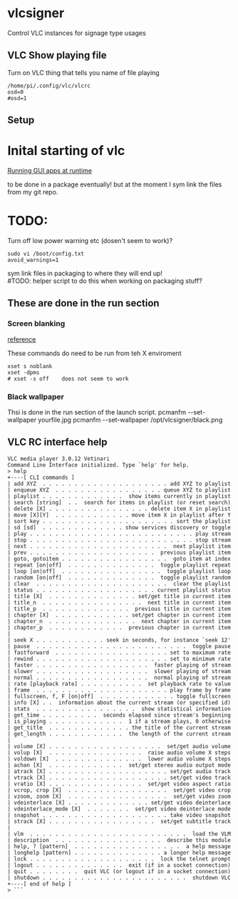 # vlcsigner
Control VLC instances for signage type usages

## VLC Show playing file
Turn on VLC thing that tells you name of file playing
```
/home/pi/.config/vlc/vlcrc
osd=0
#osd=1
```
## Setup 


# Inital starting of vlc
[Running GUI apps at runtime](https://forums.raspberrypi.com/viewtopic.php?t=193860)

to be done in a package eventually! but at the moment I sym link the files from my git repo.

# TODO:
Turn off low power warning etc (dosen't seem to work)?
```
sudo vi /boot/config.txt
avoid_warnings=1
```

sym link files in packaging to where they will end up!<br>
#TODO: helper script to do this when working on packaging stuff?


## These are done in the run section

### Screen blanking
[reference](https://pimylifeup.com/raspberry-pi-disable-screen-blanking/)

These commands do need to be run from teh X enviroment
```
xset s noblank
xset -dpms
# xset -s off    does not seem to work
```

### Black wallpaper
Thsi is done in the run section of the launch script.
pcmanfm --set-wallpaper yourfile.jpg
pcmanfm --set-wallpaper /opt/vlcsigner/black.png 



## VLC RC interface help

```
VLC media player 3.0.12 Vetinari
Command Line Interface initialized. Type `help' for help.
> help
+----[ CLI commands ]
| add XYZ  . . . . . . . . . . . . . . . . . . . . add XYZ to playlist
| enqueue XYZ  . . . . . . . . . . . . . . . . . queue XYZ to playlist
| playlist . . . . . . . . . . . . .  show items currently in playlist
| search [string]  . .  search for items in playlist (or reset search)
| delete [X] . . . . . . . . . . . . . . . . delete item X in playlist
| move [X][Y]  . . . . . . . . . . . . move item X in playlist after Y
| sort key . . . . . . . . . . . . . . . . . . . . . sort the playlist
| sd [sd]  . . . . . . . . . . . . . show services discovery or toggle
| play . . . . . . . . . . . . . . . . . . . . . . . . . . play stream
| stop . . . . . . . . . . . . . . . . . . . . . . . . . . stop stream
| next . . . . . . . . . . . . . . . . . . . . . .  next playlist item
| prev . . . . . . . . . . . . . . . . . . . .  previous playlist item
| goto, gotoitem . . . . . . . . . . . . . . . . .  goto item at index
| repeat [on|off]  . . . . . . . . . . . . . .  toggle playlist repeat
| loop [on|off]  . . . . . . . . . . . . . . . .  toggle playlist loop
| random [on|off]  . . . . . . . . . . . . . .  toggle playlist random
| clear  . . . . . . . . . . . . . . . . . . . . .  clear the playlist
| status . . . . . . . . . . . . . . . . . . . current playlist status
| title [X]  . . . . . . . . . . . . . . set/get title in current item
| title_n  . . . . . . . . . . . . . . . .  next title in current item
| title_p  . . . . . . . . . . . . . .  previous title in current item
| chapter [X]  . . . . . . . . . . . . set/get chapter in current item
| chapter_n  . . . . . . . . . . . . . .  next chapter in current item
| chapter_p  . . . . . . . . . . . .  previous chapter in current item
| 
| seek X . . . . . . . . . . . seek in seconds, for instance `seek 12'
| pause  . . . . . . . . . . . . . . . . . . . . . . . .  toggle pause
| fastforward  . . . . . . . . . . . . . . . . . . set to maximum rate
| rewind . . . . . . . . . . . . . . . . . . . . . set to minimum rate
| faster . . . . . . . . . . . . . . . . . .  faster playing of stream
| slower . . . . . . . . . . . . . . . . . .  slower playing of stream
| normal . . . . . . . . . . . . . . . . . .  normal playing of stream
| rate [playback rate] . . . . . . . . . .  set playback rate to value
| frame  . . . . . . . . . . . . . . . . . . . . . play frame by frame
| fullscreen, f, F [on|off]  . . . . . . . . . . . . toggle fullscreen
| info [X] . .  information about the current stream (or specified id)
| stats  . . . . . . . . . . . . . . . .  show statistical information
| get_time . . . . . . . . .  seconds elapsed since stream's beginning
| is_playing . . . . . . . . . . . .  1 if a stream plays, 0 otherwise
| get_title  . . . . . . . . . . . . . the title of the current stream
| get_length . . . . . . . . . . . .  the length of the current stream
| 
| volume [X] . . . . . . . . . . . . . . . . . .  set/get audio volume
| volup [X]  . . . . . . . . . . . . . . .  raise audio volume X steps
| voldown [X]  . . . . . . . . . . . . . .  lower audio volume X steps
| achan [X]  . . . . . . . . . . . .  set/get stereo audio output mode
| atrack [X] . . . . . . . . . . . . . . . . . . . set/get audio track
| vtrack [X] . . . . . . . . . . . . . . . . . . . set/get video track
| vratio [X] . . . . . . . . . . . . . . .  set/get video aspect ratio
| vcrop, crop [X]  . . . . . . . . . . . . . . . .  set/get video crop
| vzoom, zoom [X]  . . . . . . . . . . . . . . . .  set/get video zoom
| vdeinterlace [X] . . . . . . . . . . . . . set/get video deinterlace
| vdeinterlace_mode [X]  . . . . . . .  set/get video deinterlace mode
| snapshot . . . . . . . . . . . . . . . . . . . . take video snapshot
| strack [X] . . . . . . . . . . . . . . . . .  set/get subtitle track
| 
| vlm  . . . . . . . . . . . . . . . . . . . . . . . . .  load the VLM
| description  . . . . . . . . . . . . . . . . .  describe this module
| help, ? [pattern]  . . . . . . . . . . . . . . . . .  a help message
| longhelp [pattern] . . . . . . . . . . . . . . a longer help message
| lock . . . . . . . . . . . . . . . . . . . .  lock the telnet prompt
| logout . . . . . . . . . . . . . .  exit (if in a socket connection)
| quit . . . . . . . .  quit VLC (or logout if in a socket connection)
| shutdown . . . . . . . . . . . . . . . . . . . . . . .  shutdown VLC
+----[ end of help ]
> ```